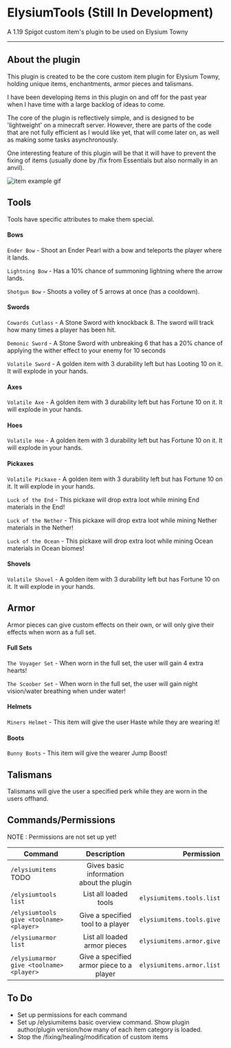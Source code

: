 # ElysiumTools (Still In Development)

A 1.19 Spigot custom item's plugin to be used on Elysium Towny

---

## About the plugin

This plugin is created to be the core custom item plugin for Elysium Towny, holding unique items, enchantments, armor pieces and talismans.

I have been developing items in this plugin on and off for the past year when I have time with a large backlog of ideas to come.

The core of the plugin is reflectively simple, and is designed to be 'lightweight' on a minecraft server. However, there are parts 
of the code that are not fully efficient as I would like yet, that will come later on, as well as making some tasks asynchronously.

One interesting feature of this plugin will be that it will have to prevent the fixing of items (usually done by /fix from Essentials but also normally in an anvil).

![item example gif](./readme_resources/item_example_gif.gif "item example gif")

## Tools

Tools have specific attributes to make them special.

#### Bows

`Ender Bow` - Shoot an Ender Pearl with a bow and teleports the player where it lands.

`Lightning Bow` - Has a 10% chance of summoning lightning where the arrow lands.

`Shotgun Bow` - Shoots a volley of 5 arrows at once (has a cooldown).

#### Swords

`Cowards Cutlass` - A Stone Sword with knockback 8. The sword will track how many times a player has been hit.

`Demonic Sword` - A Stone Sword with unbreaking 6 that has a 20% chance of applying the wither effect to your enemy for 10 seconds

`Volatile Sword` - A golden item with 3 durability left but has Looting 10 on it. It will explode in your hands.

#### Axes

`Volatile Axe` - A golden item with 3 durability left but has Fortune 10 on it. It will explode in your hands.

#### Hoes

`Volatile Hoe` - A golden item with 3 durability left but has Fortune 10 on it. It will explode in your hands.

#### Pickaxes

`Volatile Pickaxe` - A golden item with 3 durability left but has Fortune 10 on it. It will explode in your hands.

`Luck of the End` - This pickaxe will drop extra loot while mining End materials in the End!

`Luck of the Nether` - This pickaxe will drop extra loot while mining Nether materials in the Nether!

`Luck of the Ocean` - This pickaxe will drop extra loot while mining Ocean materials in Ocean biomes!

#### Shovels

`Volatile Shovel` - A golden item with 3 durability left but has Fortune 10 on it. It will explode in your hands.

## Armor

Armor pieces can give custom effects on their own, or will only give their effects when worn as a full set.

#### Full Sets

`The Voyager Set` - When worn in the full set, the user will gain 4 extra hearts!

`The Scoober Set` - When worn in the full set, the user will gain night vision/water breathing when under water!

#### Helmets

`Miners Helmet` - This item will give the user Haste while they are wearing it!

#### Boots

`Bunny Boots` - This item will give the wearer Jump Boost!

## Talismans

Talismans will give the user a specified perk while they are worn in the users offhand.

## Commands/Permissions

NOTE : Permissions are not set up yet!

| Command                                              | Description                                | Permission                    |
| -----------------------------------------------------|:------------------------------------------:| -----------------------------:|
| `/elysiumitems` TODO                                 | Gives basic information about the plugin   |                               |
| `/elysiumtools list`                                 | List all loaded tools                      | `elysiumitems.tools.list`     |
| `/elysiumtools give <toolname> <player>`             | Give a specified tool to a player          | `elysiumitems.tools.give`     |
| `/elysiumarmor list`                                 | List all loaded armor pieces               | `elysiumitems.armor.give`     |
| `/elysiumarmor give <toolname> <player>`             | Give a specified armor piece to a player   | `elysiumitems.armor.list`     |

## To Do

* Set up permissions for each command
* Set up /elysiumitems basic overview command. Show plugin author/plugin version/how many of each item category is loaded.
* Stop the /fixing/healing/modification of custom items